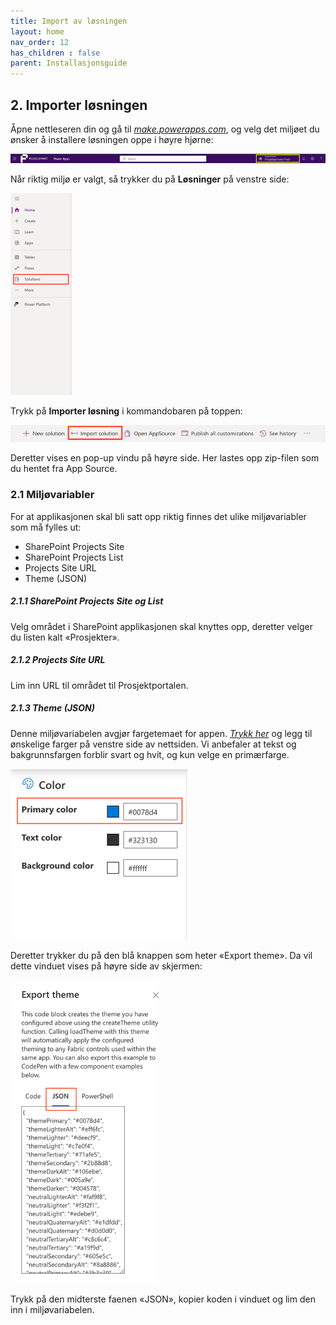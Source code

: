 ```yaml
---
title: Import av løsningen
layout: home
nav_order: 12
has_children : false
parent: Installasjonsguide
---
```

## 2. Importer løsningen
Åpne nettleseren din og gå til *[make.powerapps.com](https://make.powerapps.com)*, og velg det miljøet du ønsker å installere løsningen oppe i høyre hjørne:

![](../images/inst11.png)

Når riktig miljø er valgt, så trykker du på **Løsninger** på venstre side:

![](../images/inst22.png)

Trykk på **Importer løsning** i kommandobaren på toppen:

![](../images/inst33.png)

Deretter vises en pop-up vindu på høyre side. Her lastes opp zip-filen som du hentet fra App Source.


### 2.1 Miljøvariabler
For at applikasjonen skal bli satt opp riktig finnes det ulike miljøvariabler som må fylles ut:
* SharePoint Projects Site
* SharePoint Projects List
* Projects Site URL
* Theme (JSON)

##### 2.1.1 SharePoint Projects Site og List
Velg området i SharePoint applikasjonen skal knyttes opp, deretter velger du listen kalt «Prosjekter».

##### 2.1.2 Projects Site URL
Lim inn URL til området til Prosjektportalen.

##### 2.1.3 Theme (JSON)
Denne miljøvariabelen avgjør fargetemaet for appen. *[Trykk her](https://fluentuipr.z22.web.core.windows.net/heads/master/theming-designer/index.html)* og legg til ønskelige farger på venstre side av nettsiden. Vi anbefaler at tekst og bakgrunnsfargen forblir svart og hvit, og kun velge en primærfarge.

![](../images/inst44.png)

Deretter trykker du på den blå knappen som heter «Export theme». Da vil dette vinduet vises på høyre side av skjermen:

![](../images/inst55.png)

Trykk på den midterste faenen «JSON», kopier koden i vinduet og lim den inn i miljøvariabelen.